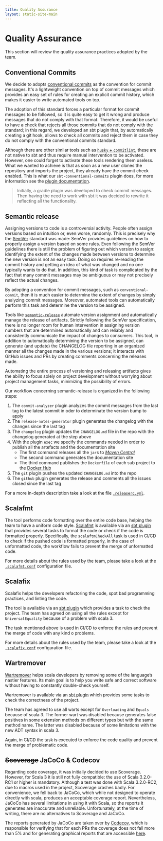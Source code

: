 ```yaml
---
title: Quality Assurance
layout: static-site-main
---
```


# Quality Assurance

This section will review the quality assurance practices adopted by the team.

## Conventional Commits

We decide to adopts [conventional commits](https://www.conventionalcommits.org/en/v1.0.0/) as the convention for commit messages.
It's a lightweight convention on top of commit messages which provides an easy set of rules for creating an explicit commit history, which makes it
easier to write automated tools on top.

The adoption of this standard forces a particular format for commit messages to be followed, so it is quite easy to get it wrong and produce messages
that do not comply with that format.
Therefore, it would be useful to have a check that rejects all those commits that do not comply with the standard;
in this regard, we developed an sbt plugin that, by automatically creating a git hook,
allows to check all commits and reject them in case they do not comply with the conventional commits standard.

Although there are other similar tools such as [`husky` + `commitlint`](https://github.com/conventional-changelog/commitlint), these are not native
to sbt and thus require manual intervention to be activated. However, one could forget to activate these tools rendering them useless.
What we wanted to achieve is that as soon as a new user clones the repository and imports the project, they already have the commit check enabled.
This is what our `sbt-conventional-commits` plugin does, for more information see the
[plugin documentation](https://github.com/nicolasfara/sbt-conventional-commits).

> Initially, a gradle plugin was developed to check commit messages.
> Then having the need to work with sbt it was decided to rewrite it reflecting all the functionality.

## Semantic release

Assigning versions to code is a controversial activity. People often assign versions based on intuition or, even worse, randomly.
This is precisely why the [SemVer](https://semver.org/) standard was made:
SemVer provides guidelines on how to properly assign a version based on some rules.
Even following the SemVer guidelines there is still the problem of figuring out which version to assign: identifying the extent of the changes made
between versions to determine the new version is not an easy task. Doing so requires re-reading the commit history and getting an idea of what was
changed and no one typically wants to do that.
In addition, this kind of task is complicated by the fact that many commit messages may be ambiguous or may not precisely reflect the actual changes.

By adopting a convention for commit messages, such as `conventional-commit`, then it is much easier to determine the extent of changes by simply
analyzing commit messages. Moreover, automated tools can automatically perform this task and determine the version to be assigned.

Tools like [`semantic-release`](https://semantic-release.gitbook.io/semantic-release/) automate version assignment and automatically manage the release
of artifacts. Strictly following the SemVer specification, there is no longer room for human intervention in assigning version numbers that are
determined automatically and can reliably and consistently communicate the impact of changes to consumers.
This tool, in addition to automatically determining the version to be assigned, can generate (and update) the CHANGELOG file reporting in an organized
manner all the changes made in the various versions; it interacts with GitHub issues and PRs by creating comments concerning the releases made.

Automating the entire process of versioning and releasing artifacts gives the ability to focus solely on project development without worrying about
project management tasks, minimizing the possibility of errors.

Our workflow concerning semantic-release is organized in the following steps:

1. The `commit-analyzer` plugin analyzes the commit messages from the last tag to the latest commit in oder to determinate the version bump to apply
2. The `release-notes-generator` plugin generates the changelog with the changes since the last tag
3. The `changelog` plugin updates the `CHANGELOG.md` file in the repo with the changelog generated at the step above
4. With the plugin `exec` we specify the commands needed in order to publish all the artefacts and the documentation site
   - The first command releases all the `jar`s to [_Maven Central_](https://search.maven.org/search?q=dev.atedeg.mdm)
   - The second command generates the documentation site
   - The third command publishes the `Dockerfile` of each sub project to the [Docker Hub](https://hub.docker.com/)
5. The `git` plugin pushes the updated `CHANGELOG.md` into the repo
6. The `github` plugin generates the release and comments all the issues closed since the last tag

For a more in-depth description take a look at the file [`.releaserc.yml`](https://github.com/atedeg/mdm/blob/main/.releaserc.yml).

## Scalafmt

The tool performs code formatting over the entire code base, helping the team to have a uniform code style.
[Scalafmt](https://scalameta.org/scalafmt/) is available via an [sbt plugin](https://github.com/scalameta/sbt-scalafmt)
that provides several tasks to format the code or check if the code is formatted properly.
Specifically, the `scalaftmCheckAll` task is used in CI/CD to check if the pushed code is formatted properly, in the case of unformatted code,
the workflow fails to prevent the merge of unformatted code.

For more details about the rules used by the team, please take a look at the
[`.scalafmt.conf`](https://github.com/atedeg/mdm/blob/main/.scalafmt.conf) configuration file.

## Scalafix

Scalafix helps the developers refactoring the code, spot bad programming practices, and linting the code.

The tool is available via an [sbt plugin](https://github.com/scalacenter/sbt-scalafix) which provides a task to check the project.
The team has agreed on using all the rules except for `UniversalEquality` because of a problem with scala 3.

The task mentioned above is used in CI/CD to enforce the rules and prevent the merge of code with any kind o problems.

For more details about the rules used by the team, please take a look at the
[`.scalafix.conf`](https://github.com/atedeg/mdm/blob/main/.scalafix.conf) configuration file.

## Wartremover

[Wartremover](https://www.wartremover.org/) helps scala developers by removing some of the language’s nastier features.
Its main goal is to help you write safe and correct software without having to constantly double-check yourself.

Wartremover is available via an [sbt plugin](https://github.com/wartremover/wartremover)
which provides some tasks to check the correctness of the project.

The team has agreed to use all warts except for `Overloading` and `Equals` because of scala 3.
The former wart was disabled because generates false positives in some extension methods on different types but with the same method name.
The latter was disabled because of some limitations with the new ADT syntax in scala 3.

Again, in CI/CD the task is executed to enforce the code quality and prevent the merge of problematic code.

## ~~Scoverage~~ JaCoCo & Codecov

Regarding code coverage, it was initially decided to use Scoverage.
However, for Scala 3 it is still not fully compatible: the use of Scala 3.2.0-RC1 or higher is mandatory.
Although a test was done with Scala 3.2.0-RC2, due to macros used in the project, Scoverage crashes badly.
For convenience, we fell back to JaCoCo, which while not designed to operate directly with scala, produces an acceptable coverage report.
Nevertheless, JaCoCo has several limitations in using it with Scala, so the reports it generates are inaccurate and unreliable.
Unfortunately, at the time of writing, there are no alternatives to Scoverage and JaCoCo.

The reports generated by JaCoCo are taken over by [Codecov](https://about.codecov.io/), which is responsible for verifying that for each PRs
the coverage does not fall more than 5% and for generating graphical reports that are accessible [here](https://app.codecov.io/gh/atedeg/mdm).
